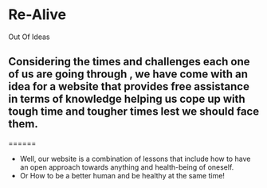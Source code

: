 # Re-Alive
Out Of Ideas 


## Considering the times and challenges each one of us are going through , we have come with an idea for a website that provides free assistance in terms of knowledge helping us cope up with tough time and tougher times lest we should face them.  
======

- Well, our website is a combination of lessons that include how to have an open approach towards anything and health-being of oneself.
- Or
How to be a better human and be healthy at the same time!
